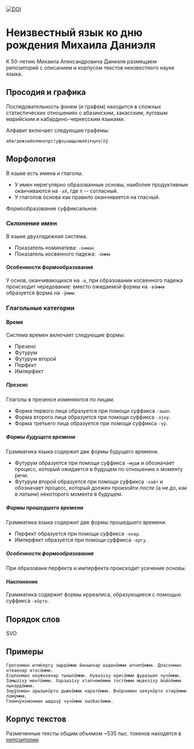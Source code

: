 [![DOI](https://zenodo.org/badge/535186140.svg)](https://zenodo.org/badge/latestdoi/535186140)

# Неизвестный язык ко дню рождения Михаила Даниэля

К 50-летию Михаила Александровича Даниэля размещаем репозиторий с описанием и корпусом текстов неизвестного науке языка.

## Просодия и графика

Последовательность фонем (и графем) находится в сложных статистических отношениях с абазинским, хакасским, луговым марийским и кабардино-черкесским языками.

Алфавит включает следующие графемы: 

```
абвгдежзийклмнопрстуфхцчшщыэюяёіғңҥӌӏӧӱ
```

## Морфология

В языке есть имена и глаголы.

* У имен нерегулярно образованные основы, наиболее продуктивные оканчиваются на `-аX`, где `X` -- согласный.
* У глаголов основа как правило оканчивается на гласный.

Формообразование суффиксальное.

### Склонение имен

В языке двухпадежная система.

* Показатель номинатива: `-онман`
* Показатель косвенного падежа: `-ӧмми`

#### Особенности формообразования

У основ, оканчивающихся на `-в`, при образовании косвенного падежа происходит чередование: вместо ожидаемой формы на `-вӧмми` образуется форма на `-ӱмми`.

### Глагольные категории

#### Время

Система времен включает следующие формы:

* Презенс
* Футурум
* Футурум второй
* Перфект
* Имперфект

##### Презенс

Глаголы в презенсе изменяются по лицам.

* Форма первого лица образуется при помощи суффикса `-зыап`.
* Форма второго лица образуется при помощи суффикса `-зіху`.
* Форма третьего лица образуется при помощи суффикса `-ӌӱ`.

##### Формы будущего времени

Грамматика языка содержит две формы будущего времени.

* Футурум образуется при помощи суффикса `-мудж` и обозначает процесс, который ожидается в будущем по отношению к моменту речи.
* Футурум второй образуется при помощи суффикса `-хайт` и обозначает процесс, который должен произойти *после* (а не *до*, как в латыни) некоторого момента в будущем.

##### Формы прошедшего времени

Грамматика языка содержит две формы прошедшего времени.

* Перфект образуется при помощи суффикса `-енар`.
* Имперфект образуется при помощи суффикса `-ергу`.

##### Особенности формообразования

При образовани перфекта и имперфекта происходит усечение основы.

#### Наклонение

Грамматика содержит формы ирреалиса, образующиеся с помощью суффикса `-кӧрто`.

## Порядок слов

SVO

## Примеры

```
Гресонман итмӧергу зырдӧмми йаныенар шаденӧмми алчепӧмми. Дласонман нтеаенар итосӧмми. 
Есыпонман ноужноенар тыныпӧмми. Нувазіху ерисӧмми фушазыап чучӧмми. 
Замызіху монтӧмми. Харзызіху хтапчемӧмми тостӧмми мцвезіху йойлӧмми лынардӧмми. 
Зерӱонман арызыкӧрто дыжкӧмми наратӧмми. Вчӧронман ӌекукӧрто ктирӧмми ломӱмми. 
Геемчӱнімонман ышдаӌӱ чучӧмми хызбасӧмми.
```

## Корпус текстов

Размеченные тексты общим объемом ~535 тыс. токенов находятся в [репозитории](https://github.com/nevmenandr/artlang-dani-el/blob/main/texts).
